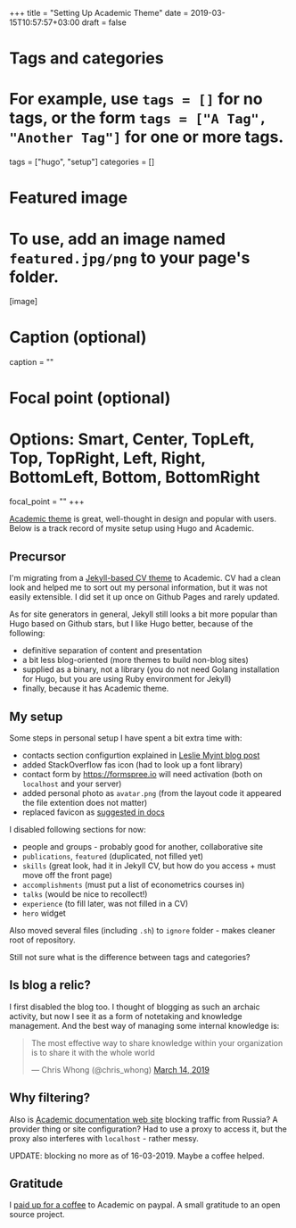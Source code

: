 +++
title = "Setting Up Academic Theme"
date = 2019-03-15T10:57:57+03:00
draft = false

# Tags and categories
# For example, use `tags = []` for no tags, or the form `tags = ["A Tag", "Another Tag"]` for one or more tags.
tags = ["hugo", "setup"]
categories = []

# Featured image
# To use, add an image named `featured.jpg/png` to your page's folder. 
[image]
  # Caption (optional)
  caption = ""

  # Focal point (optional)
  # Options: Smart, Center, TopLeft, Top, TopRight, Left, Right, BottomLeft, Bottom, BottomRight
  focal_point = ""
+++

[Academic theme](https://sourcethemes.com/academic/) is great, well-thought in design and popular with users. Below is a track record of mysite setup using Hugo and Academic. 

Precursor
---------

I'm migrating from a [Jekyll-based CV theme](https://github.com/sharu725/online-cv) to Academic. CV 
had a clean look and helped me to sort out my personal information, but it was not easily extensible. I did set it up once on Github Pages and rarely updated. 

As for site generators in general, Jekyll still looks a bit more popular than Hugo based on Github 
stars, but I like Hugo better, because of the following:
 
- definitive separation of content and presentation
- a bit less blog-oriented (more themes to build non-blog sites)
- supplied as a binary, not a library (you do not need Golang installation for Hugo, but you are
using Ruby environment for Jekyll)
- finally, because it has Academic theme.

My setup
--------

Some steps in personal setup I have spent a bit extra time with:

- contacts section configurtion explained in [Leslie Myint blog post](https://lmyint.github.io/post/hugo-academic-tips/#modifying-contact-section)
- added StackOverflow fas icon (had to look up a font library)
- contact form by https://formspree.io will need activation (both on `localhost` and your server)
- added personal photo as `avatar.png` (from the layout code it appeared the file extention 
  does not matter)
- replaced favicon as [suggested in docs](https://sourcethemes.com/academic/docs/customization/#website-icon)


I disabled following sections for now:

- people and groups - probably good for another, collaborative site
- `publications`, `featured` (duplicated, not filled yet)
- `skills` (great look, had it in Jekyll CV, but how do you access + must move off the front page)
- `accomplishments` (must put a list of econometrics courses in)
- `talks` (would be nice to recollect!)
- `experience` (to fill later, was not filled in a CV)
- `hero` widget

Also moved several files (including `.sh`) to `ignore` folder - makes cleaner root of repository.

Still not sure what is the difference between tags and categories?


Is blog a relic?
----------------

I first disabled the blog too. I thought of blogging as such an archaic activity, but now I see it as a form of notetaking and knowledge management. And the best way of managing some internal knowledge is:

<blockquote class="twitter-tweet"><p lang="en" dir="ltr">The most effective way to share knowledge within your organization is to share it with the whole world</p>&mdash; Chris Whong (@chris_whong) <a href="https://twitter.com/chris_whong/status/1106170436411445249?ref_src=twsrc%5Etfw">March 14, 2019</a></blockquote> <script async src="https://platform.twitter.com/widgets.js" charset="utf-8"></script> 

Why filtering?
--------------

Also is [Academic documentation web site](https://sourcethemes.com/academic) blocking traffic from Russia? A provider thing or site configuration? Had to use a proxy to access it, but the proxy also interferes with `localhost` - rather messy.

UPDATE: blocking no more as of 16-03-2019. Maybe a coffee helped.

Gratitude
---------

I [paid up for a coffee](https://sourcethemes.com/academic/#support) to Academic on paypal. A small gratitude to an open source project.